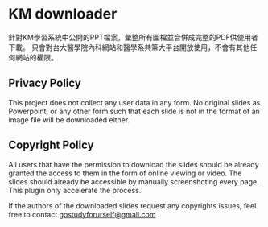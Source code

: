 # KM downloader
針對KM學習系統中公開的PPT檔案，彙整所有圖檔並合併成完整的PDF供使用者下載。
只會對台大醫學院內科網站和醫學系共筆大平台開放使用，不會有其他任何網站的權限。

## Privacy Policy
This project does not collect any user data in any form. No original slides as Powerpoint, or any other form such that each slide is not in the format of an image file will be downloaded either.

## Copyright Policy
All users that have the permission to download the slides should be already granted the access to them in the form of online viewing or video. The slides should already be accessible by manually screenshoting every page. This plugin only accelerate the process.

If the authors of the  downloaded slides request any copyrights issues, feel free to contact gostudyforurself@gmail.com .